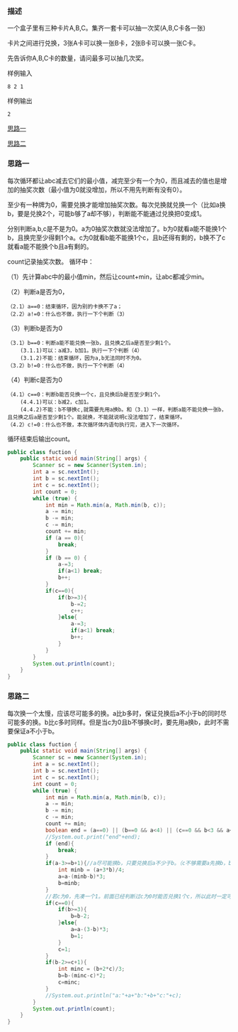 ### 描述

一个盒子里有三种卡片A,B,C。集齐一套卡可以抽一次奖(A,B,C卡各一张)

卡片之间进行兑换，3张A卡可以换一张B卡，2张B卡可以换一张C卡。

先告诉你A,B,C卡的数量，请问最多可以抽几次奖。

样例输入
```
8 2 1
```
样例输出
```
2
```
[思路一](#思路一)

[思路二](#思路二)

### 思路一

每次循环都让abc减去它们的最小值，减完至少有一个为0，而且减去的值也是增加的抽奖次数（最小值为0就没增加，所以不用先判断有没有0）。

至少有一种牌为0，需要兑换才能增加抽奖次数。每次兑换就兑换一个（比如a换b，要是兑换2个，可能b够了a却不够），判断能不能通过兑换把0变成1。

分别判断a,b,c是不是为0。a为0抽奖次数就没法增加了。b为0就看a能不能换1个b，且换完至少得剩1个a。c为0就看b能不能换1个c，且b还得有剩的，b换不了c就看a能不能换个b且a有剩的。

count记录抽奖次数。
循环中：

（1）先计算abc中的最小值min，然后让count+min，让abc都减少min。

（2）判断a是否为0，

    （2.1）a==0：结束循环，因为别的卡换不了a；
    （2.2）a!=0：什么也不做，执行一下个判断（3）
（3）判断b是否为0

    （3.1）b==0：判断a能不能兑换一张b，且兑换之后a是否至少剩1个。
        (3.1.1)可以：a减3，b加1。执行一下个判断（4）
        (3.1.2)不能：结束循环，因为a,b无法同时不为0。
    （3.2）b!=0：什么也不做，执行一下个判断（4）
（4）判断c是否为0

    （4.1）c==0：判断b能否兑换一个c，且兑换后b是否至少剩1个。
        (4.4.1)可以：b减2，c加1。
        (4.4.2)不能：b不够换c,就需要先用a换b。和（3.1）一样，判断a能不能兑换一张b，且兑换之后a是否至少剩1个。能就换，不能就说明c没法增加了，结束循环。
    （4.2）c!=0：什么也不做，本次循环体内语句执行完，进入下一次循环。

循环结束后输出count。

```java
public class fuction {
    public static void main(String[] args) {
        Scanner sc = new Scanner(System.in);
        int a = sc.nextInt();
        int b = sc.nextInt();
        int c = sc.nextInt();
        int count = 0;
        while (true) {
            int min = Math.min(a, Math.min(b, c));
            a -= min;
            b -= min;
            c -= min;
            count += min;
            if (a == 0){
                break;
            }
            if (b == 0) {
                a-=3;
                if(a<1) break;
                b++;
            }
            if(c==0){
                if(b>=3){
                    b-=2;
                    c++;
                }else{
                    a-=3;
                    if(a<1) break;
                    b++;
                }
            }
        }
        System.out.println(count);
    }
}
```
### 思路二

每次换一个太慢，应该尽可能多的换。a比b多时，保证兑换后a不小于b的同时尽可能多的换。b比c多时同样。但是当c为0且b不够换c时，要先用a换b，此时不需要保证a不小于b。
```java
public class fuction {
    public static void main(String[] args) {
        Scanner sc = new Scanner(System.in);
        int a = sc.nextInt();
        int b = sc.nextInt();
        int c = sc.nextInt();
        int count = 0;
        while (true) {
            int min = Math.min(a, Math.min(b, c));
            a -= min;
            b -= min;
            c -= min;
            count += min;
            boolean end = (a==0) || (b==0 && a<4) || (c==0 && b<3 && a<4);
            //System.out.print("end"+end);
            if (end){
                break;
            }
            if(a-3>=b+1){//a尽可能换b，只要兑换后a不少于b。（c不够需要a先换b，b再换c的情况在另外的语句讨论，那种情况下不需要a不少于b）
                int minb = (a+3*b)/4;
                a=a-(minb-b)*3;
                b=minb;
            }
            //若c为0，先凑一个1。前面已经判断过c为0时能否兑换1个c，所以此时一定可以兑换。
            if(c==0){
                if(b>=3){
                    b=b-2;
                }else{
                    a=a-(3-b)*3;
                    b=1;
                }
                c=1;
            }
            if(b-2>=c+1){
                int minc = (b+2*c)/3;
                b=b-(minc-c)*2;
                c=minc;
            }
            //System.out.println("a:"+a+"b:"+b+"c:"+c);
        }
        System.out.println(count);
    }
}
```
